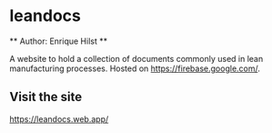 # leandocs

** Author: Enrique Hilst **

A website to hold a collection of documents commonly used in lean manufacturing processes. Hosted on <https://firebase.google.com/>.

## Visit the site
<https://leandocs.web.app/>